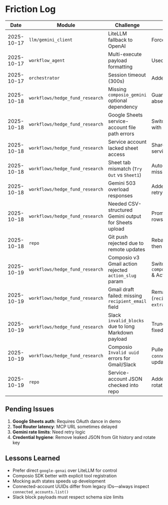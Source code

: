 # Friction Log

| Date       | Module                                | Challenge                                             | Resolution                                      |
|------------|---------------------------------------|-------------------------------------------------------|-------------------------------------------------|
| 2025-10-17 | `llm/gemini_client`                   | LiteLLM fallback to OpenAI                            | Forced `provider=gemini`                        |
| 2025-10-17 | `workflow_agent`                      | Multi-execute payload formatting                      | Used template literals                          |
| 2025-10-17 | `orchestrator`                        | Session timeout (300s)                                | Added keepalive ping                            |
| 2025-10-18 | `workflows/hedge_fund_research`       | Missing `composio_gemini` optional dependency         | Guarded import and handled absence              |
| 2025-10-18 | `workflows/hedge_fund_research`       | Google Sheets service-account file path errors        | Switched to `$env:` assignment with full path   |
| 2025-10-18 | `workflows/hedge_fund_research`       | Service account lacked sheet access                   | Shared spreadsheet with service-account email   |
| 2025-10-18 | `workflows/hedge_fund_research`       | Sheet tab mismatch (`Try Out` vs `Sheet1`)            | Auto-created worksheet when missing             |
| 2025-10-18 | `workflows/hedge_fund_research`       | Gemini 503 overload responses                         | Added exponential backoff retry loop            |
| 2025-10-18 | `workflows/hedge_fund_research`       | Needed CSV-structured Gemini output for Sheets upload | Prompted for CSV + parsed rows before appending |
| 2025-10-18 | `repo`                                | Git push rejected due to remote updates               | Rebasing, resolving conflicts, then pushing     |
| 2025-10-19 | `workflows/hedge_fund_research`       | Composio v3 Gmail action rejected `action_slug` param | Switched to `composio_client.tools.execute` & Action enum fallback |
| 2025-10-19 | `workflows/hedge_fund_research`       | Gmail draft failed: missing `recipient_email` field   | Remapped recipients (`recipient_email`, `extra_recipients`) |
| 2025-10-19 | `workflows/hedge_fund_research`       | Slack `invalid_blocks` due to long Markdown payload   | Truncated to <3000 chars and fixed link syntax  |
| 2025-10-19 | `workflows/hedge_fund_research`       | Composio `Invalid uuid` errors for Gmail/Slack        | Pulled UUIDs via `connected_accounts.list()` and updated `.env` |
| 2025-10-19 | `repo`                                | Service-account JSON checked into repo                | Added `.gitignore`, advised key rotation & removal |

## Pending Issues
1. **Google Sheets auth**: Requires OAuth dance in demo
2. **Tool Router latency**: MCP URL sometimes delayed
3. **Gemini rate limits**: Need retry logic
4. **Credential hygiene**: Remove leaked JSON from Git history and rotate key

## Lessons Learned
- Prefer direct `google-genai` over LiteLLM for control
- Composio SDK better with explicit tool registration
- Mocking auth states speeds up development
- Connected-account UUIDs differ from legacy IDs—always inspect `connected_accounts.list()`
- Slack block payloads must respect schema size limits


